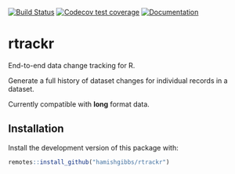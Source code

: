 <!-- badges: start -->
 [![Build Status](https://travis-ci.com/hamishgibbs/rtrackr.svg?branch=master)](https://travis-ci.com/hamishgibbs/rtrackr)
 [![Codecov test coverage](https://codecov.io/gh/hamishgibbs/rtrackr/branch/master/graph/badge.svg)](https://codecov.io/gh/hamishgibbs/rtrackr?branch=master)
 [![Documentation](https://img.shields.io/badge/Package-documentation-lightgrey.svg?style=flat)](https://hamishgibbs.github.io/rtrackr/)
<!-- badges: end -->

# rtrackr
End-to-end data change tracking for R.

Generate a full history of dataset changes for individual records in a dataset.

Currently compatible with **long** format data.

## Installation

Install the development version of this package with:

``` r
remotes::install_github("hamishgibbs/rtrackr")
```

